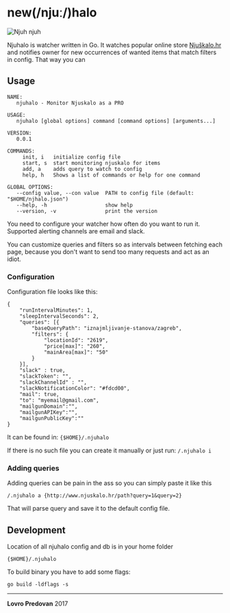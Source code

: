 new(/njuː/)halo
===========
![Njuh njuh](https://68.media.tumblr.com/1da155f441f0c4030225c3811e0c32cd/tumblr_o6ngw4Ve1t1rt6u7do1_500.gif)


Njuhalo is watcher written in Go. 
It watches popular online store [Njuškalo.hr](https://www.njuskalo.hr) and
notifies owner for new occurrences of wanted items that match filters in config.
That way you can

## Usage

```
NAME:
   njuhalo - Monitor Njuskalo as a PRO

USAGE:
   njuhalo [global options] command [command options] [arguments...]

VERSION:
   0.0.1

COMMANDS:
     init, i   initialize config file
     start, s  start monitoring njuskalo for items
     add, a    adds query to watch to config
     help, h   Shows a list of commands or help for one command

GLOBAL OPTIONS:
   --config value, --con value  PATH to config file (default: "$HOME/njhalo.json")
   --help, -h                   show help
   --version, -v                print the version
```


You need to configure your watcher how often do you want to run it.
Supported alerting channels are email and slack.

You can customize queries and filters so as intervals between fetching each page, because you don't want to send too many requests and act as an idiot.


### Configuration

Configuration file looks like this:

```
{
	"runIntervalMinutes": 1,
	"sleepIntervalSeconds": 2,
	"queries": [{
		"baseQueryPath": "iznajmljivanje-stanova/zagreb",
		"filters": {
			"locationId": "2619",
			"price[max]": "260",
			"mainArea[max]": "50"
		}
	}],
	"slack" : true,
	"slackToken": "",
	"slackChannelId" : "",
	"slackNotificationColor": "#fdcd00",
	"mail": true,
	"to": "myemail@gmail.com",
	"mailgunDomain":"",
	"mailgunAPIKey":"",
	"mailgunPublicKey":""
}

```
It can be found in:
``
{$HOME}/.njuhalo
``

If there is no such file you can create it manually or just run:
``
/.njuhalo i
``

### Adding queries
Adding queries can be pain in the ass so you can simply paste it like this 

``
/.njuhalo a {http://www.njuskalo.hr/path?query=1&query=2}
``

That will parse query and save it to the default config file.


## Development

Location of all njuhalo config and db is in your home folder

``
{$HOME}/.njuhalo
``

To build binary you have to add some flags:

``
go build -ldflags -s
``

---
**Lovro Predovan**
2017